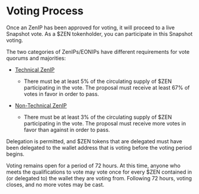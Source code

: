 # Voting Process

Once an ZenIP has been approved for voting, it will proceed to a live Snapshot vote. As a $ZEN tokenholder, you can participate in this Snapshot voting.

The two categories of ZenIPs/EONIPs have different requirements for vote quorums and majorities:

- [Technical ZenIP](https://snapshot.org/#/horizenfoundationtechnical.eth/create)

  - There must be at least 5% of the circulating supply of $ZEN participating in the vote. The proposal must receive at least 67% of votes in favor in order to pass.

- [Non-Technical ZenIP](https://snapshot.org/#/horizenfoundationnontechnical.eth/create)
  - There must be at least 3% of the circulating supply of $ZEN participating in the vote. The proposal must receive more votes in favor than against in order to pass.

Delegation is permitted, and $ZEN tokens that are delegated must have been delegated to the wallet address that is voting before the voting period begins.

Voting remains open for a period of 72 hours. At this time, anyone who meets the qualifications to vote may vote once for every $ZEN contained in (or delegated to) the wallet they are voting from. Following 72 hours, voting closes, and no more votes may be cast.
